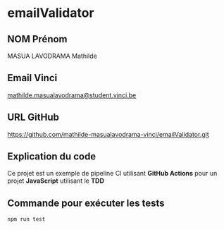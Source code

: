 # emailValidator

## NOM Prénom
MASUA LAVODRAMA Mathilde

## Email Vinci
mathilde.masualavodrama@student.vinci.be
## URL GitHub
https://github.com/mathilde-masualavodrama-vinci/emailValidator.git

## Explication du code
Ce projet est un exemple de pipeline CI utilisant **GitHub Actions** pour un projet **JavaScript** utilisant le **TDD**

## Commande pour exécuter les tests
```bash
npm run test
